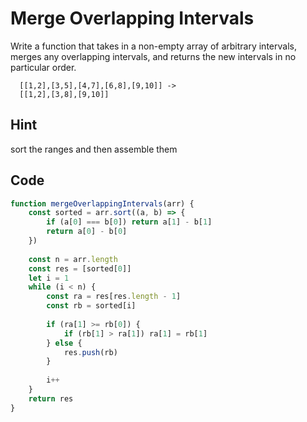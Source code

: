 # Merge Overlapping Intervals

Write a function that takes in a non-empty array of arbitrary intervals, merges any overlapping intervals, and returns the new intervals in no particular order.

```
  [[1,2],[3,5],[4,7],[6,8],[9,10]] -> 
  [[1,2],[3,8],[9,10]]
```

## Hint
sort the ranges and then assemble them

## Code
```javascript
function mergeOverlappingIntervals(arr) {
	const sorted = arr.sort((a, b) => {
		if (a[0] === b[0]) return a[1] - b[1]
		return a[0] - b[0]
	})
  
	const n = arr.length
	const res = [sorted[0]]
	let i = 1
	while (i < n) {
		const ra = res[res.length - 1]
		const rb = sorted[i]
		
		if (ra[1] >= rb[0]) {
			if (rb[1] > ra[1]) ra[1] = rb[1]
		} else {
			res.push(rb)
		}
		
		i++
	}
	return res  
}
```